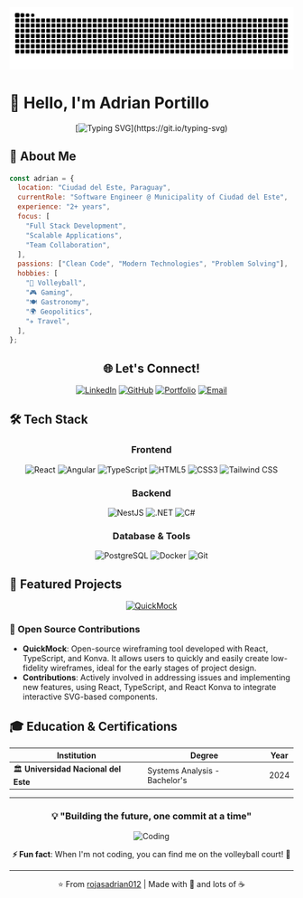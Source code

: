 <picture>
  <source media="(prefers-color-scheme: dark)" srcset="https://raw.githubusercontent.com/rojasadrian012/rojasadrian012/output/github-contribution-grid-snake-dark.svg">
  <source media="(prefers-color-scheme: light)" srcset="https://raw.githubusercontent.com/rojasadrian012/rojasadrian012/output/github-contribution-grid-snake.svg">
  <img alt="github contribution grid snake animation" src="https://raw.githubusercontent.com/rojasadrian012/rojasadrian012/output/github-contribution-grid-snake.svg">
</picture>

# 👋 Hello, I'm Adrian Portillo

<div align="center">
  
[![Typing SVG](https://readme-typing-svg.herokuapp.com?font=Fira+Code&size=30&duration=3000&pause=1000&color=00F7FF&center=true&vCenter=true&multiline=true&width=600&height=100&lines=Full+Stack+Developer;)](https://git.io/typing-svg)
</div>

## 🚀 About Me

```javascript
const adrian = {
  location: "Ciudad del Este, Paraguay",
  currentRole: "Software Engineer @ Municipality of Ciudad del Este",
  experience: "2+ years",
  focus: [
    "Full Stack Development",
    "Scalable Applications",
    "Team Collaboration",
  ],
  passions: ["Clean Code", "Modern Technologies", "Problem Solving"],
  hobbies: [
    "🏐 Volleyball",
    "🎮 Gaming",
    "🍽️ Gastronomy",
    "🌍 Geopolitics",
    "✈️ Travel",
  ],
};
```

<div align="center">
<h2>🌐 Let's Connect!</h2>

[![LinkedIn](https://img.shields.io/badge/LinkedIn-0077B5?style=for-the-badge&logo=linkedin&logoColor=white)](https://www.linkedin.com/in/adripor)
[![GitHub](https://img.shields.io/badge/GitHub-100000?style=for-the-badge&logo=github&logoColor=white)](https://github.com/rojasadrian012)
[![Portfolio](https://img.shields.io/badge/Portfolio-FF5722?style=for-the-badge&logo=safari&logoColor=white)](https://portfolio-beta-indol-22.vercel.app/)
[![Email](https://img.shields.io/badge/Gmail-D14836?style=for-the-badge&logo=gmail&logoColor=white)](mailto:rojasadrian012@gmail.com)

</div>

## 🛠️ Tech Stack

<div align="center">

### Frontend

![React](https://img.shields.io/badge/React-20232A?style=for-the-badge&logo=react&logoColor=61DAFB)
![Angular](https://img.shields.io/badge/Angular-DD0031?style=for-the-badge&logo=angular&logoColor=white)
![TypeScript](https://img.shields.io/badge/TypeScript-007ACC?style=for-the-badge&logo=typescript&logoColor=white)
![HTML5](https://img.shields.io/badge/HTML5-E34F26?style=for-the-badge&logo=html5&logoColor=white)
![CSS3](https://img.shields.io/badge/CSS3-1572B6?style=for-the-badge&logo=css3&logoColor=white)
![Tailwind CSS](https://img.shields.io/badge/Tailwind_CSS-38B2AC?style=for-the-badge&logo=tailwind-css&logoColor=white)

### Backend

![NestJS](https://img.shields.io/badge/NestJS-E0234E?style=for-the-badge&logo=nestjs&logoColor=white)
![.NET](https://img.shields.io/badge/.NET-512BD4?style=for-the-badge&logo=dotnet&logoColor=white)
![C#](https://img.shields.io/badge/C%23-239120?style=for-the-badge&logo=c-sharp&logoColor=white)

### Database & Tools

![PostgreSQL](https://img.shields.io/badge/PostgreSQL-316192?style=for-the-badge&logo=postgresql&logoColor=white)
![Docker](https://img.shields.io/badge/Docker-2CA5E0?style=for-the-badge&logo=docker&logoColor=white)
![Git](https://img.shields.io/badge/Git-F05032?style=for-the-badge&logo=git&logoColor=white)

</div>

## 🌟 Featured Projects

<div align="center">

[![QuickMock](https://github-readme-stats.vercel.app/api/pin/?username=Lemoncode&repo=quickmock&theme=tokyonight)](https://github.com/Lemoncode/quickmock)

</div>

### 🚀 Open Source Contributions

- **QuickMock**: Open-source wireframing tool developed with React, TypeScript, and Konva. It allows users to quickly and easily create low-fidelity wireframes, ideal for the early stages of project design.
- **Contributions**: Actively involved in addressing issues and implementing new features, using React, TypeScript, and React Konva to integrate interactive SVG-based components.

## 🎓 Education & Certifications

<div align="center">

| Institution                          | Degree                        | Year |
| ------------------------------------ | ----------------------------- | ---- |
| 🏛️ **Universidad Nacional del Este** | Systems Analysis - Bachelor's | 2024 |

</div>

---

<div align="center">

### 💡 "Building the future, one commit at a time"

![Coding](https://media.giphy.com/media/ZVik7pBtu9dNS/giphy.gif)

**⚡ Fun fact**: When I'm not coding, you can find me on the volleyball court! 🏐

</div>

---

<div align="center">

⭐️ From [rojasadrian012](https://github.com/rojasadrian012) | Made with 💜 and lots of ☕

</div>


